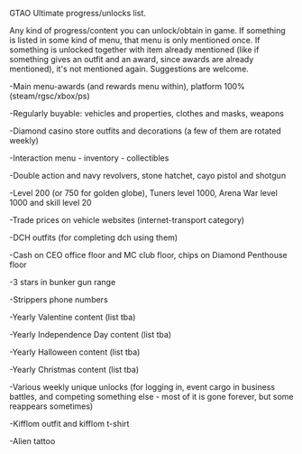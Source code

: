 GTAO Ultimate progress/unlocks list. 

Any kind of progress/content you can unlock/obtain in game. If something is listed in some kind of menu, that menu is only mentioned once. If something is unlocked together with item already mentioned (like if something gives an outfit and an award, since awards are already mentioned), it's not mentioned again. Suggestions are welcome. 

-Main menu-awards (and rewards menu within), platform 100% (steam/rgsc/xbox/ps)

-Regularly buyable: vehicles and properties, clothes and masks, weapons

-Diamond casino store outfits and decorations (a few of them are rotated weekly)

-Interaction menu - inventory - collectibles

-Double action and navy revolvers, stone hatchet, cayo pistol and shotgun

-Level 200 (or 750 for golden globe), Tuners level 1000, Arena War level 1000 and skill level 20

-Trade prices on vehicle websites (internet-transport category)

-DCH outfits (for completing dch using them)

-Cash on CEO office floor and MC club floor, chips on Diamond Penthouse floor

-3 stars in bunker gun range

-Strippers phone numbers

-Yearly Valentine content (list tba)

-Yearly Independence Day content (list tba)

-Yearly Halloween content (list tba)

-Yearly Christmas content (list tba)

-Various weekly unique unlocks (for logging in, event cargo in business battles, and competing something else - most of it is gone forever, but some reappears sometimes)

-Kifflom outfit and kifflom t-shirt

-Alien tattoo
